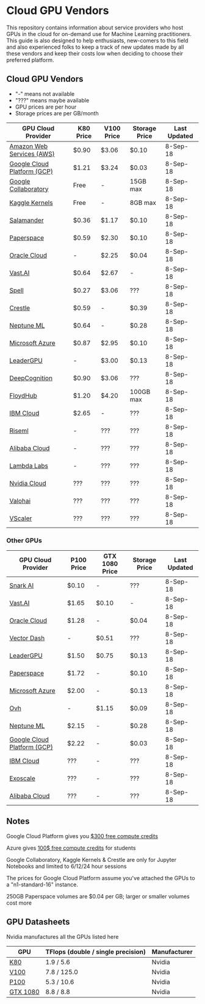 # Cloud GPU Vendors

This repository contains information about service providers who host GPUs in
the cloud for on-demand use for Machine Learning practitioners. This guide is
also designed to help enthusiasts, new-comers to this field and also experienced
folks to keep a track of new updates made by all these vendors and keep their
costs low when deciding to choose their preferred platform.

## Cloud GPU Vendors

- "-" means not available
- "???" means maybe available
- GPU prices are per hour
- Storage prices are per GB/month

| GPU Cloud Provider                                                                                    | K80 Price | V100 Price | Storage Price | Last Updated |
| ----------------------------------------------------------------------------------------------------- | --------- | ---------- | ------------- | ------------ |
| [Amazon Web Services (AWS)](https://aws.amazon.com/ec2/instance-types/p2/)                            | $0.90     | $3.06      | $0.10         | 8-Sep-18     |
| [Google Cloud Platform (GCP)](https://cloud.google.com/gpu/)                                          | $1.21     | $3.24      | $0.03         | 8-Sep-18     |
| [Google Collaboratory](https://colab.research.google.com/)                                            | Free      | -          | 15GB max      | 8-Sep-18     |
| [Kaggle Kernels](https://www.kaggle.com/dansbecker/running-kaggle-kernels-with-a-gpu)                 | Free      | -          | 8GB max       | 8-Sep-18     |
| [Salamander](https://salamander.ai/)                                                                  | $0.36     | $1.17      | $0.10         | 8-Sep-18     |
| [Paperspace](https://www.paperspace.com/)                                                             | $0.59     | $2.30      | $0.10         | 8-Sep-18     |
| [Oracle Cloud](https://cloud.oracle.com/compute/gpu/features)                                         | -         | $2.25      | $0.04         | 8-Sep-18     |
| [Vast.AI](https://vast.ai/)                                                                           | $0.64     | $2.67      | -             | 8-Sep-18     |
| [Spell](https://spell.run/)                                                                           | $0.27     | $3.06      | ???           | 8-Sep-18     |
| [Crestle](https://www.crestle.com/)                                                                   | $0.59     | -          | $0.39         | 8-Sep-18     |
| [Neptune ML](https://neptune.ml/)                                                                     | $0.64     | -          | $0.28         | 8-Sep-18     |
| [Microsoft Azure](https://docs.microsoft.com/en-us/azure/virtual-machines/windows/sizes-gpu)          | $0.87     | $2.95      | $0.10         | 8-Sep-18     |
| [LeaderGPU](https://www.leadergpu.com/)                                                               | -         | $3.00      | $0.13         | 8-Sep-18     |
| [DeepCognition](https://deepcognition.ai/)                                                            | $0.90     | $3.06      | ???           | 8-Sep-18     |
| [FloydHub](https://www.floydhub.com/)                                                                 | $1.20     | $4.20      | 100GB max     | 8-Sep-18     |
| [IBM Cloud](https://www.ibm.com/cloud/gpu)                                                            | $2.65     | -          | ???           | 8-Sep-18     |
| [Riseml](https://riseml.com/)                                                                         | -         | ???        | ???           | 8-Sep-18     |
| [Alibaba Cloud](https://www.alibabacloud.com/product/gpu?spm=a3c0i.11728334.1144220.1.23794a1clKeiCs) | -         | ???        | ???           | 8-Sep-18     |
| [Lambda Labs](https://lambdalabs.com/)                                                                | -         | ???        | ???           | 8-Sep-18     |
| [Nvidia Cloud](https://www.nvidia.com/en-us/data-center/gpu-cloud-computing/)                         | ???       | ???        | ???           | 8-Sep-18     |
| [Valohai](https://valohai.com/)                                                                       | ???       | ???        | ???           | 8-Sep-18     |
| [VScaler](https://www.vscaler.com/)                                                                   | ???       | ???        | ???           | 8-Sep-18     |

### Other GPUs

| GPU Cloud Provider                                                                                    | P100 Price | GTX 1080 Price | Storage Price | Last Updated |
| ----------------------------------------------------------------------------------------------------- | ---------- | -------------- | ------------- | ------------ |
| [Snark AI](https://snark.ai/)                                                                         | $0.10      | -              | ???           | 8-Sep-18     |
| [Vast.AI](https://vast.ai/)                                                                           | $1.65      | $0.10          | -             | 8-Sep-18     |
| [Oracle Cloud](https://cloud.oracle.com/compute/gpu/features)                                         | $1.28      | -              | $0.04         | 8-Sep-18     |
| [Vector Dash](https://vectordash.com/)                                                                | -          | $0.51          | ???           | 8-Sep-18     |
| [LeaderGPU](https://www.leadergpu.com/)                                                               | $1.50      | $0.75          | $0.13         | 8-Sep-18     |
| [Paperspace](https://www.paperspace.com/)                                                             | $1.72      | -              | $0.10         | 8-Sep-18     |
| [Microsoft Azure](https://docs.microsoft.com/en-us/azure/virtual-machines/windows/sizes-gpu)          | $2.00      | -              | $0.13         | 8-Sep-18     |
| [Ovh](https://www.ovh.com/world/public-cloud/instances/prices/)                                       | -          | $1.15          | $0.09         | 8-Sep-18     |
| [Neptune ML](https://neptune.ml/)                                                                     | $2.15      | -              | $0.28         | 8-Sep-18     |
| [Google Cloud Platform (GCP)](https://cloud.google.com/gpu/)                                          | $2.22      | -              | $0.03         | 8-Sep-18     |
| [IBM Cloud](https://www.ibm.com/cloud/gpu)                                                            | ???        | -              | ???           | 8-Sep-18     |
| [Exoscale](https://exoscale.com/)                                                                     | ???        | -              | ???           | 8-Sep-18     |
| [Alibaba Cloud](https://www.alibabacloud.com/product/gpu?spm=a3c0i.11728334.1144220.1.23794a1clKeiCs) | ???        | -              | ???           | 8-Sep-18     |

## Notes

Google Cloud Platform gives you
[$300 free compute credits](https://cloud.google.com/free/)

Azure gives
[100$ free compute credits](https://azure.microsoft.com/en-in/free/students/)
for students

Google Collaboratory, Kaggle Kernels & Crestle are only for Jupyter Notebooks
and limited to 6/12/24 hour sessions

The prices for Google Cloud Platform assume you've attached the GPUs to a
"n1-standard-16" instance.

250GB Paperspace volumes are $0.04 per GB; larger or smaller volumes cost more

## GPU Datasheets

Nvidia manufactures all the GPUs listed here

| GPU                                                                                                                        | TFlops (double / single precision) | Manufacturer |
| -------------------------------------------------------------------------------------------------------------------------- | ---------------------------------- | ------------ |
| [K80](https://www.nvidia.com/content/dam/en-zz/Solutions/Data-Center/tesla-product-literature/TeslaK80-datasheet.pdf)      | 1.9 / 5.6                          | Nvidia       |
| [V100](https://images.nvidia.com/content/technologies/volta/pdf/tesla-volta-v100-datasheet-letter-fnl-web.pdf)             | 7.8 / 125.0                        | Nvidia       |
| [P100](https://images.nvidia.com/content/tesla/pdf/nvidia-tesla-p100-datasheet.pdf)                                        | 5.3 / 10.6                         | Nvidia       |
| [GTX 1080](https://international.download.nvidia.com/geforce-com/international/pdfs/GeForce_GTX_1080_Whitepaper_FINAL.pdf) | 8.8 / 8.8                          | Nvidia       |
